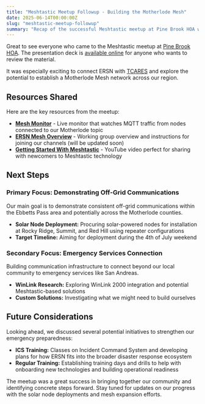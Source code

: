 ```yaml
---
title: "Meshtastic Meetup Followup - Building the Motherlode Mesh"
date: 2025-06-14T00:00:00Z
slug: "meshtastic-meetup-followup"
summary: "Recap of the successful Meshtastic meetup at Pine Brook HOA with resources, connections made, and next steps for expanding mesh coverage."
---
```


Great to see everyone who came to the Meshtastic meetup at [Pine Brook HOA](http://pinebrookhoa.com/). The presentation deck is [available online](https://gamma.app/docs/Meshtastic-for-ERSN-Supplementing-our-GMRS-Emergency-Communicatio-0uqhv9yfiisu3yp) for anyone who wants to review the material.

It was especially exciting to connect ERSN with [TCARES](http://tcares.net) and explore the potential to establish a Motherlode Mesh network across our region.

## Resources Shared

Here are the key resources from the meetup:

- **[Mesh Monitor](https://mesh.ersn.net/home)** - Live monitor that watches MQTT traffic from nodes connected to our Motherlode topic
- **[ERSN Mesh Overview](https://ersn.net/mesh)** - Working group overview and instructions for joining our channels (will be updated soon)
- **[Getting Started With Meshtastic](https://www.youtube.com/watch?v=ZsIWyVzqJPM)** - YouTube video perfect for sharing with newcomers to Meshtastic technology

## Next Steps

### Primary Focus: Demonstrating Off-Grid Communications

Our main goal is to demonstrate consistent off-grid communications within the Ebbetts Pass area and potentially across the Motherlode counties.

- **Solar Node Deployment:** Procuring solar-powered nodes for installation at Rocky Ridge, Summit, and Red Hill using repeater configurations
- **Target Timeline:** Aiming for deployment during the 4th of July weekend

### Secondary Focus: Emergency Services Connection

Building communication infrastructure to connect beyond our local community to emergency services like San Andreas.

- **WinLink Research:** Exploring WinLink 2000 integration and potential Meshtastic-based solutions
- **Custom Solutions:** Investigating what we might need to build ourselves

## Future Considerations

Looking ahead, we discussed several potential initiatives to strengthen our emergency preparedness:

- **ICS Training:** Classes on Incident Command System and developing plans for how ERSN fits into the broader disaster response ecosystem
- **Regular Training:** Establishing training days and drills to help with onboarding new technologies and building operational readiness

The meetup was a great success in bringing together our community and identifying concrete steps forward. Stay tuned for updates on our progress with the solar node deployments and mesh expansion efforts.